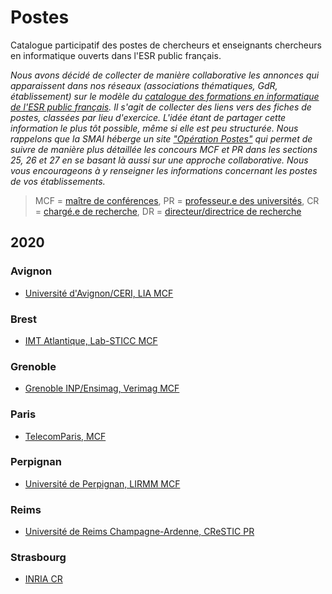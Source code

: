 # Postes 

Catalogue participatif des postes de chercheurs et enseignants chercheurs en informatique ouverts dans l'ESR public français.

*Nous avons décidé de collecter de manière collaborative
les annonces qui apparaissent dans nos réseaux (associations thématiques, GdR, établissement)
sur le modèle du [catalogue des formations en informatique de l'ESR public français](https://github.com/specifcampus/formations).
Il s'agit de collecter des liens vers des fiches de postes, classées par lieu d'exercice.
L'idée étant de partager cette information le plus tôt possible, même si elle est peu structurée.
Nous rappelons que la SMAI héberge un site ["Opération Postes"](http://postes.smai.emath.fr/) qui permet de suivre de manière 
plus détaillée les concours MCF et PR dans les sections 25, 26 et 27 en se basant
là aussi sur une approche collaborative. Nous vous encourageons à y renseigner les informations
concernant les postes de vos établissements.*

> MCF = [maître de conférences](https://fr.wikipedia.org/wiki/Maître_de_conférences_(France)), PR = [professeur.e des universités](https://fr.wikipedia.org/wiki/Professeur_des_universités), CR = [chargé.e de recherche](https://fr.wikipedia.org/wiki/Chercheur_des_établissements_publics_scientifiques_et_technologiques_français#Les_chargés_de_recherche), DR = [directeur/directrice de recherche](https://fr.wikipedia.org/wiki/Chercheur_des_établissements_publics_scientifiques_et_technologiques_français#Les_chargés_de_recherche)

## 2020

### Avignon

- [Université d'Avignon/CERI, LIA MCF](https://lia.univ-avignon.fr/wp-content/uploads/sites/40/2019/12/STS_MCF27_FOP_0840685N_4152.pdf)

### Brest

- [IMT Atlantique, Lab-STICC MCF](https://www.imt-atlantique.fr/fr/maitre-de-conferences-fh-en-intelligence-artificielle-cooperation-humain-systeme)

### Grenoble

- [Grenoble INP/Ensimag, Verimag MCF](https://www-verimag.imag.fr/Ensimag-Assistant-professor-position-in.html?lang=fr)

### Paris

- [TelecomParis, MCF](https://framaforms.org/open-position-on-explainable-ai-1577180789)

### Perpignan

- [Université de Perpignan, LIRMM MCF](https://perso.univ-perp.fr/langlois/images/pdf/PUB_MCF27_2020.pdf)

### Reims

- [Université de Reims Champagne-Ardenne, CReSTIC PR](http://www.gdr-isis.fr/news/6837/121/Poste-PR-27-Reims-HPC-et-Image.html)

### Strasbourg

- [INRIA CR](https://mimesis.inria.fr/job-offers/engineer-positions/faculty-position/)

